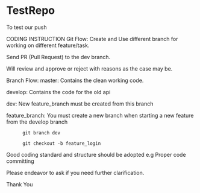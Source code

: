 # TestRepo
To test our push

CODING INSTRUCTION Git Flow: Create and Use different branch for working on different feature/task.

Send PR (Pull Request) to the dev branch.

Will review and approve or reject with reasons as the case may be.

Branch Flow: master: Contains the clean working code.

develop: Contains the code for the old api

dev: New feature_branch must be created from this branch

feature_branch: You must create a new branch when starting a new feature from the develop branch

          git branch dev

          git checkout -b feature_login
Good coding standard and structure should be adopted e.g Proper code committing

Please endeavor to ask if you need further clarification.

Thank You
